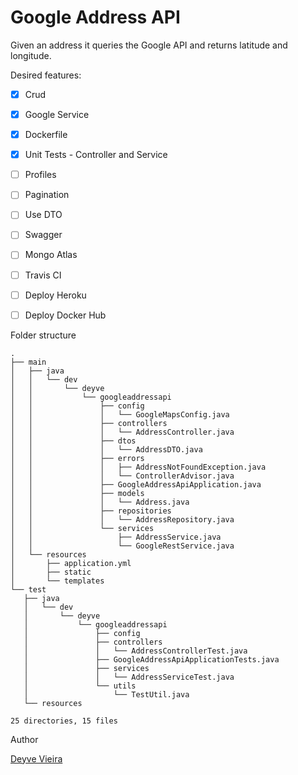 # Google Address API

Given an address it queries the Google API and returns latitude and longitude.

 Desired features:

- [x] Crud
- [x] Google Service
- [x] Dockerfile
- [x] Unit Tests - Controller and Service
- [ ] Profiles
- [ ] Pagination
- [ ] Use DTO
- [ ] Swagger
- [ ] Mongo Atlas
- [ ] Travis CI
- [ ] Deploy Heroku
- [ ] Deploy Docker Hub


 Folder structure
 
 ```text
.
├── main
│   ├── java
│   │   └── dev
│   │       └── deyve
│   │           └── googleaddressapi
│   │               ├── config
│   │               │   └── GoogleMapsConfig.java
│   │               ├── controllers
│   │               │   └── AddressController.java
│   │               ├── dtos
│   │               │   └── AddressDTO.java
│   │               ├── errors
│   │               │   ├── AddressNotFoundException.java
│   │               │   └── ControllerAdvisor.java
│   │               ├── GoogleAddressApiApplication.java
│   │               ├── models
│   │               │   └── Address.java
│   │               ├── repositories
│   │               │   └── AddressRepository.java
│   │               └── services
│   │                   ├── AddressService.java
│   │                   └── GoogleRestService.java
│   └── resources
│       ├── application.yml
│       ├── static
│       └── templates
└── test
    ├── java
    │   └── dev
    │       └── deyve
    │           └── googleaddressapi
    │               ├── config
    │               ├── controllers
    │               │   └── AddressControllerTest.java
    │               ├── GoogleAddressApiApplicationTests.java
    │               ├── services
    │               │   └── AddressServiceTest.java
    │               └── utils
    │                   └── TestUtil.java
    └── resources

25 directories, 15 files

```

Author

[Deyve Vieira](https://www.deyve.dev/)


